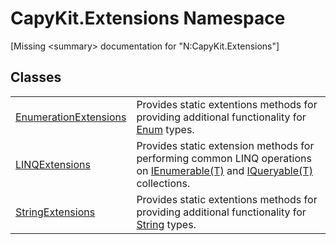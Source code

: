# CapyKit.Extensions Namespace


\[Missing &lt;summary&gt; documentation for "N:CapyKit.Extensions"\]



## Classes
<table>
<tr>
<td><a href="T_CapyKit_Extensions_EnumerationExtensions.md">EnumerationExtensions</a></td>
<td>Provides static extentions methods for providing additional functionality for <a href="https://learn.microsoft.com/dotnet/api/system.enum" target="_blank" rel="noopener noreferrer">Enum</a> types.</td></tr>
<tr>
<td><a href="T_CapyKit_Extensions_LINQExtensions.md">LINQExtensions</a></td>
<td>Provides static extension methods for performing common LINQ operations on <a href="https://learn.microsoft.com/dotnet/api/system.collections.generic.ienumerable-1" target="_blank" rel="noopener noreferrer">IEnumerable(T)</a> and <a href="https://learn.microsoft.com/dotnet/api/system.linq.iqueryable-1" target="_blank" rel="noopener noreferrer">IQueryable(T)</a> collections.</td></tr>
<tr>
<td><a href="T_CapyKit_Extensions_StringExtensions.md">StringExtensions</a></td>
<td>Provides static extentions methods for providing additional functionality for <a href="https://learn.microsoft.com/dotnet/api/system.string" target="_blank" rel="noopener noreferrer">String</a> types.</td></tr>
</table>